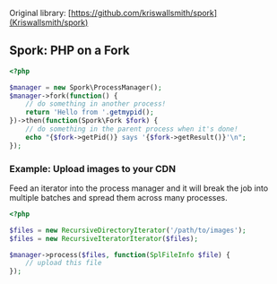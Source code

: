 Original library: [https://github.com/kriswallsmith/spork](Kriswallsmith/spork)

Spork: PHP on a Fork
--------------------

```php
<?php

$manager = new Spork\ProcessManager();
$manager->fork(function() {
    // do something in another process!
    return 'Hello from '.getmypid();
})->then(function(Spork\Fork $fork) {
    // do something in the parent process when it's done!
    echo "{$fork->getPid()} says '{$fork->getResult()}'\n";
});
```

### Example: Upload images to your CDN

Feed an iterator into the process manager and it will break the job into
multiple batches and spread them across many processes.

```php
<?php

$files = new RecursiveDirectoryIterator('/path/to/images');
$files = new RecursiveIteratorIterator($files);

$manager->process($files, function(SplFileInfo $file) {
    // upload this file
});
```

